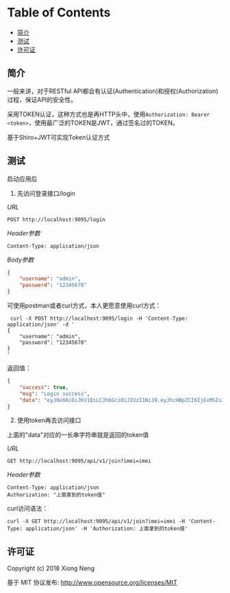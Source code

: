 # Table of Contents

  * [简介](#简介)
  * [测试](#测试)
  * [许可证](#许可证)


## 简介

一般来讲，对于RESTful API都会有认证(Authentication)和授权(Authorization)过程，保证API的安全性。

采用TOKEN认证，这种方式也是再HTTP头中，使用`Authorization: Bearer <token>`，使用最广泛的TOKEN是JWT，通过签名过的TOKEN。

基于Shiro+JWT可实现Token认证方式

## 测试

启动应用后

1. 先访问登录接口/login

*URL*

```
POST http://localhost:9095/login
```

*Header参数*

```
Content-Type: application/json
```

*Body参数*

``` json
{
	"username": "admin",
	"password": "12345678"
}
```

可使用postman或者curl方式，本人更愿意使用curl方式：

```
 curl -X POST http://localhost:9095/login -H 'Content-Type: application/json' -d '
{
    "username": "admin",
    "password": "12345678"
}
'
```

返回值：

``` json
{
    "success": true,
    "msg": "Login success",
    "data": "eyJ0eXAiOiJKV1QiLCJhbGciOiJIUzI1NiJ9.eyJhcHBpZCI6IjExMSIsImltZWkiOiJpbWVpIiwiZXhwIjoxNTM2NDg3NTM1LCJ1c2VybmFtZSI6ImFkbWluIn0.uat7rvVLwC7bcM-jRs329RWdHIFC6P-YN7YdJrdRUHE"
}
```

2. 使用token再去访问接口

上面的"data"对应的一长串字符串就是返回的token值

*URL*

```
GET http://localhost:9095/api/v1/join?imei=imei
```

*Header参数*

```
Content-Type: application/json
Authorization: "上面拿到的token值"
```

curl访问语法：

```
curl -X GET http://localhost:9095/api/v1/join?imei=imei -H 'Content-Type: application/json' -H 'Authorization: 上面拿到的token值'
```

## 许可证

Copyright (c) 2018 Xiong Neng

基于 MIT 协议发布: <http://www.opensource.org/licenses/MIT>


